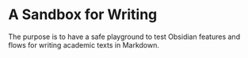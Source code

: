# A Sandbox for Writing

The purpose is to have a safe playground to test Obsidian features and flows for writing academic texts in Markdown.

